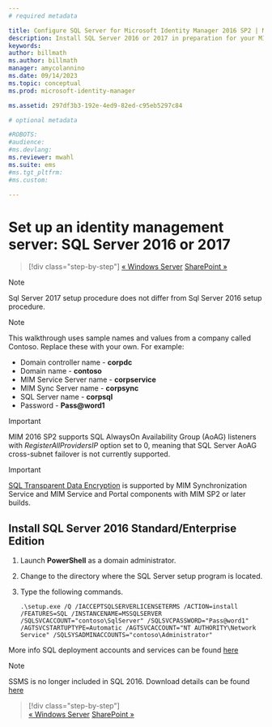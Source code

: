 ```yaml
---
# required metadata

title: Configure SQL Server for Microsoft Identity Manager 2016 SP2 | Microsoft Docs
description: Install SQL Server 2016 or 2017 in preparation for your MIM 2016 installation.
keywords:
author: billmath
ms.author: billmath
manager: amycolannino
ms.date: 09/14/2023
ms.topic: conceptual
ms.prod: microsoft-identity-manager

ms.assetid: 297df3b3-192e-4ed9-82ed-c95eb5297c84

# optional metadata

#ROBOTS:
#audience:
#ms.devlang:
ms.reviewer: mwahl
ms.suite: ems
#ms.tgt_pltfrm:
#ms.custom:

---
```


# Set up an identity management server: SQL Server 2016 or 2017

> [!div class="step-by-step"]
> [« Windows Server](prepare-server-ws2016.md)
> [SharePoint »](prepare-server-sharepoint.md)
 
> [!NOTE] 
> Sql Server 2017 setup procedure does not differ from Sql Server 2016 setup procedure.

> [!NOTE]
> This walkthrough uses sample names and values from a company called Contoso. Replace these with your own. For example:
> - Domain controller name - **corpdc**
> - Domain name - **contoso**
> - MIM Service Server name - **corpservice**
> - MIM Sync Server name - **corpsync**
> - SQL Server name - **corpsql**
> - Password - <strong>Pass@word1</strong>

> [!IMPORTANT]
> MIM 2016 SP2 supports SQL AlwaysOn Availability Group (AoAG) listeners with *RegisterAllProvidersIP* option set to 0, meaning that SQL Server AoAG cross-subnet failover is not currently supported.

> [!IMPORTANT]
> [SQL Transparent Data Encryption](/sql/relational-databases/security/encryption/transparent-data-encryption) is supported by MIM Synchronization Service and MIM Service and Portal components with MIM SP2 or later builds.

## Install **SQL Server 2016 Standard/Enterprise Edition**

1. Launch **PowerShell** as a domain administrator.

2. Change to the directory where the SQL Server setup program is located.

3. Type the following commands.

    ```
    .\setup.exe /Q /IACCEPTSQLSERVERLICENSETERMS /ACTION=install /FEATURES=SQL /INSTANCENAME=MSSQLSERVER /SQLSVCACCOUNT="contoso\SqlServer" /SQLSVCPASSWORD="Pass@word1"   /AGTSVCSTARTUPTYPE=Automatic /AGTSVCACCOUNT="NT AUTHORITY\Network Service" /SQLSYSADMINACCOUNTS="contoso\Administrator"
    ```
    
More info SQL deployment accounts and services can be found [here](/sql/database-engine/configure-windows/configure-windows-service-accounts-and-permissions?view=sql-server-2017)

> [!NOTE]
> SSMS is no longer included in SQL 2016. Download details can be found [here](/sql/ssms/download-sql-server-management-studio-ssms?view=sql-server-2017)

> [!div class="step-by-step"]  
> [« Windows Server](prepare-server-ws2016.md)
> [SharePoint »](prepare-server-sharepoint.md)
